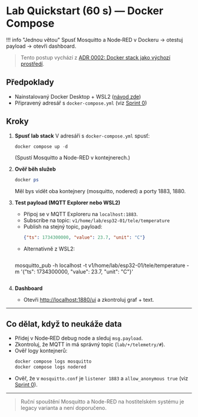 
# Lab Quickstart (60 s) — Docker Compose

!!! info "Jednou větou"
    Spusť Mosquitto a Node‑RED v Dockeru → otestuj payload → otevři dashboard.

> Tento postup vychází z [ADR 0002: Docker stack jako výchozí prostředí](../adr/adr-0002-docker-stack.md).

## Předpoklady
- Nainstalovaný Docker Desktop + WSL2 ([návod zde](instalace-docker-compose.md))
- Připravený adresář s `docker-compose.yml` (viz [Sprint 0](../projects/sprint-0-docker-stack.md))

## Kroky
1. **Spusť lab stack**
   V adresáři s `docker-compose.yml` spusť:
   ```powershell
   docker compose up -d
   ```
   (Spustí Mosquitto a Node-RED v kontejnerech.)

2. **Ověř běh služeb**
   ```powershell
   docker ps
   ```
   Měl bys vidět oba kontejnery (mosquitto, nodered) a porty 1883, 1880.

3. **Test payload (MQTT Explorer nebo WSL2)**
   - Připoj se v MQTT Exploreru na `localhost:1883`.
   - Subscribe na topic: `v1/home/lab/esp32-01/tele/temperature`
   - Publish na stejný topic, payload:
     ```json
     {"ts": 1734300000, "value": 23.7, "unit": "C"}
     ```
   - Alternativně z WSL2:
     ```bash
   mosquitto_pub -h localhost -t v1/home/lab/esp32-01/tele/temperature -m '{"ts": 1734300000, "value": 23.7, "unit": "C"}'
     ```

4. **Dashboard**
   - Otevři [http://localhost:1880/ui](http://localhost:1880/ui) a zkontroluj graf + text.

---

## Co dělat, když to neukáže data
- Přidej v Node‑RED debug node a sleduj `msg.payload`.
- Zkontroluj, že MQTT in má správný topic (`lab/+/telemetry/#`).
- Ověř logy kontejnerů:
  ```powershell
  docker compose logs mosquitto
  docker compose logs nodered
  ```
- Ověř, že v `mosquitto.conf` je `listener 1883` a `allow_anonymous true` (viz [Sprint 0](../projects/sprint-0-docker-stack.md)).

---

> Ruční spouštění Mosquitto a Node-RED na hostitelském systému je legacy varianta a není doporučeno.
